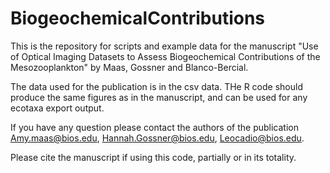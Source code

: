 # BiogeochemicalContributions

This is the repository for scripts and example data for the manuscript "Use of Optical Imaging Datasets to Assess Biogeochemical Contributions of the Mesozooplankton" by Maas, Gossner and Blanco-Bercial. 

The data used for the publication is in the csv data. THe R code should produce the same figures as in the manuscript, and can be used for any ecotaxa export output. 

If you have any question please contact the authors of the publication Amy.maas@bios.edu, Hannah.Gossner@bios.edu, Leocadio@bios.edu.

Please cite the manuscript if using this code, partially or in its totality. 
